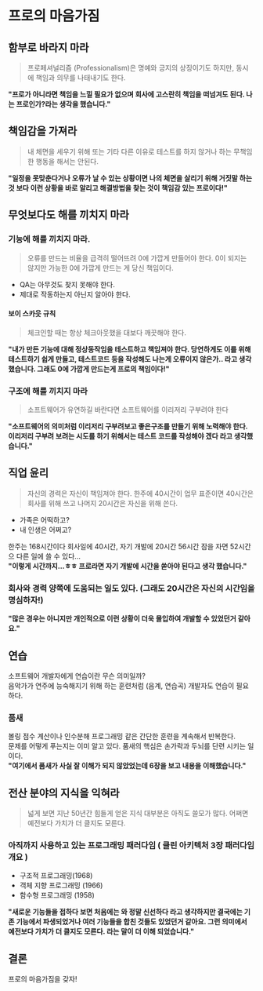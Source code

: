 # 프로의 마음가짐
## 함부로 바라지 마라
> 프로페셔널리즘 (Professionalism)은 명예와 긍지의 상징이기도 하지만, 동시에 책임과 의무를 나태내기도 한다.  
  
**"프로가 아니라면 책임을 느낄 필요가 없으며 회사에 고스란히 책임을 떠넘겨도 된다. 나는 프로인가?라는 생각을 했습니다."**

## 책임감을 가져라
> 내 체면을 세우기 위해 또는 기타 다른 이유로 테스트를 하지 않거나 하는 무책임한 행동을 해서는 안된다.  
  
**"일정을 못맞춘다거나 오류가 날 수 있는 상황이면 나의 체면을 살리기 위해 거짓말 하는것 보다 이런 상황을 바로 알리고 해결방법을 찾는 것이 책임감 있는 프로이다!"**

## 무엇보다도 해를 끼치지 마라
### 기능에 해를 끼치지 마라.
> 오류를 만드는 비율을 급격히 떨어뜨려 0에 가깝게 만들어야 한다. 0이 되지는 않지만 가능한 0에 가깝게 만드는 게 당신 책임이다.
- QA는 아무것도 찾지 못해야 한다.
- 제대로 작동하는지 아닌지 알아야 한다.
#### 보이 스카웃 규칙
> 체크인할 때는 항상 체크아웃했을 대보다 깨끗해야 한다.  

**"내가 만든 기능에 대해 정상동작임을 테스트하고 책임져야 한다. 당연하게도 이를 위해 테스트하기 쉽게 만들고, 테스트코드 등을 작성해도 나는게 오류이지 않은가.. 라고 생각 했습니다. 그래도 0에 가깝게 만드는게 프로의 책임이다!"**

### 구조에 해를 끼치지 마라
> 소프트웨어가 유연하길 바란다면 소프트웨어를 이리저리 구부려야 한다

**"소프트웨어의 의미처럼 이리저리 구부려보고 좋은구조를 만들기 위해 노력해야 한다. 이리저리 구부려 보려는 시도를 하기 위해서는 테스트 코드를 작성해야 겠다 라고 생각했습니다."**

## 직업 윤리
> 자신의 경력은 자신이 책임져야 한다. 한주에 40시간이 업무 표준이면 40시간은 회사를 위해 쓰고 나머지 20시간은 자신을 위해 쓴다.

- 가족은 어떡하고?
- 내 인생은 어쩌고? 

한주는 168시간이다 회사일에 40시간, 자기 개발에 20시간 56시간 잠을 자면 52시간으 다른 일에 쓸 수 있다...   
**"이렇게 시간까지...ㅎㅎ 프로라면 자기 개발에 시간을 쏟아야 된다고 생각 했습니다."**

### 회사와 경력 양쪽에 도움되는 일도 있다. (그래도 20시간은 자신의 시간임을 명심하자!)
**"많은 경우는 아니지만 개인적으로 이런 상황이 더욱 몰입하여 개발할 수 있었던거 같아요."**

## 연습
소프트웨어 개발자에게 연습이란 무슨 의미일까?  
음악가가 연주에 능숙해지기 위해 하는 훈련처럼 (음계, 연습곡) 개발자도 연습이 필요하다.

### 품새
볼링 점수 계산이나 인수분해 프로그래밍 같은 간단한 훈련을 계속해서 반복한다.  
문제를 어떻게 푸는지는 이미 알고 있다. 품새의 핵심은 손가락과 두뇌를 단련 시키는 일이다.   
**"여기에서 품새가 사실 잘 이해가 되지 않았었는데 6장을 보고 내용을 이해했습니다."**

## 전산 분야의 지식을 익혀라
> 넓게 보면 지난 50년간 힘들게 얻은 지식 대부분은 아직도 쓸모가 많다. 어쩌면 예전보다 가치가 더 클지도 모른다.  

### 아직까지 사용하고 있는 프로그래밍 패러다임 ( 클린 아키텍처 3장 패러다임 개요 )
- 구조적 프로그래밍(1968)
- 객체 지향 프로그래밍 (1966)
- 함수형 프로그래밍 (1958)

**"새로운 기능들을 접하다 보면 처음에는 와 정말 신선하다 라고 생각하지만 결국에는 기존 기능에서 파생되었거나 여러 기능들을 합친 것들도 있었던거 같아요. 그런 의미에서 예전보다 가치가 더 클지도 모른다. 라는 말이 더 이해 되었습니다."**

## 결론
프로의 마음가짐을 갖자!
